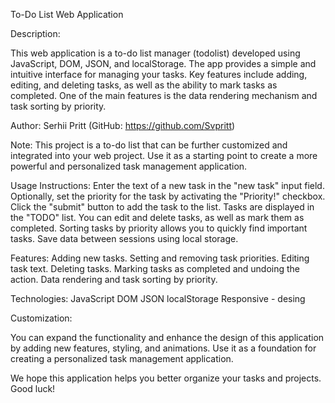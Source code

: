 To-Do List Web Application

Description:

This web application is a to-do list manager (todolist) developed using JavaScript, DOM, JSON, and localStorage. The app provides a simple and intuitive interface for managing your tasks. Key features include adding, editing, and deleting tasks, as well as the ability to mark tasks as completed. One of the main features is the data rendering mechanism and task sorting by priority.

Author: Serhii Pritt (GitHub: https://github.com/Svpritt)

Note:
This project is a to-do list that can be further customized and integrated into your web project. Use it as a starting point to create a more powerful and personalized task management application.

Usage Instructions:
Enter the text of a new task in the "new task" input field.
Optionally, set the priority for the task by activating the "Priority!" checkbox.
Click the "submit" button to add the task to the list.
Tasks are displayed in the "TODO" list. You can edit and delete tasks, as well as mark them as completed.
Sorting tasks by priority allows you to quickly find important tasks.
Save data between sessions using local storage.

Features:
Adding new tasks.
Setting and removing task priorities.
Editing task text.
Deleting tasks.
Marking tasks as completed and undoing the action.
Data rendering and task sorting by priority.

Technologies:
JavaScript
DOM
JSON
localStorage
Responsive - desing

Customization:

You can expand the functionality and enhance the design of this application by adding new features, styling, and animations. Use it as a foundation for creating a personalized task management application.

We hope this application helps you better organize your tasks and projects. Good luck!